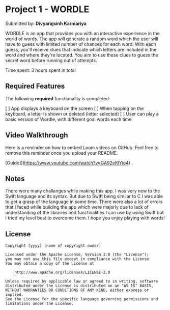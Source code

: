 # Project 1 - **WORDLE**

Submitted by: **Divyarajsinh Karmariya**

WORDLE is an app that provides you with an interactive experience in the world of words. The app will generate a random word which the user will have to guess with limited number of chances for each word. With each guess, you'll receive clues that indicate which letters are included in the word and where they're located. You aim to use these clues to guess the secret word before running out of attempts.

Time spent: 3 hours spent in total

## Required Features

The following **required** functionality is completed:

[ ] App displays a keyboard on the screen
[ ] When tapping on the keyboard, a letter is shown or deleted (letter selected)
[ ] User can play a basic version of Wordle, with different goal words each time

## Video Walkthrough

Here is a reminder on how to embed Loom videos on GitHub. Feel free to remove this reminder once you upload your README. 

[Guide]](https://www.youtube.com/watch?v=GA92eKlYio4) .


## Notes

There were many challanges while making this app. I was very new to the Swift language and its syntax. But due to Swift being similar to C I was able to get a grasp of the language in some time. There were also a lot of errors that I faced while building the app which were majorly due to lack of understanding of the libraries and functinalities I can use by using Swift but I tried my level best to overcome them. I hope you enjoy playing with words!

## License

    Copyright [yyyy] [name of copyright owner]

    Licensed under the Apache License, Version 2.0 (the "License");
    you may not use this file except in compliance with the License.
    You may obtain a copy of the License at

        http://www.apache.org/licenses/LICENSE-2.0

    Unless required by applicable law or agreed to in writing, software
    distributed under the License is distributed on an "AS IS" BASIS,
    WITHOUT WARRANTIES OR CONDITIONS OF ANY KIND, either express or implied.
    See the License for the specific language governing permissions and
    limitations under the License.
